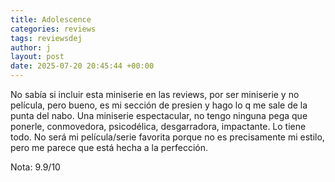 ```yaml
---
title: Adolescence
categories: reviews
tags: reviewsdej
author: j
layout: post
date: 2025-07-20 20:45:44 +00:00
---
```


No sabía si incluir esta miniserie en las reviews, por ser miniserie y no película, pero bueno, es mi sección de presien y hago lo q me sale de la punta del nabo. Una miniserie espectacular, no tengo ninguna pega que ponerle, conmovedora, psicodélica, desgarradora, impactante. Lo tiene todo. No será mi película/serie favorita porque no es precisamente mi estilo, pero me parece que está hecha a la perfección.

Nota: 9.9/10
